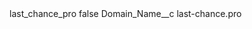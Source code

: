 <?xml version="1.0" encoding="UTF-8"?>
<CustomMetadata xmlns="http://soap.sforce.com/2006/04/metadata" xmlns:xsi="http://www.w3.org/2001/XMLSchema-instance" xmlns:xsd="http://www.w3.org/2001/XMLSchema">
    <label>last_chance_pro</label>
    <protected>false</protected>
    <values>
        <field>Domain_Name__c</field>
        <value xsi:type="xsd:string">last-chance.pro</value>
    </values>
</CustomMetadata>
